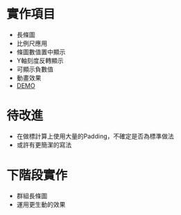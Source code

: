 
# 實作項目
- 長條圖
- 比例尺應用
- 條圖數值置中顯示
- Y軸刻度反轉顯示
- 可顯示負數值
- 動畫效果
- [DEMO](https://htmlpreview.github.io/?https://github.com/LezardYeh/D3js-practice/blob/master/1.bar-chart/index.html)

# 待改進
- 在做標計算上使用大量的Padding，不確定是否為標準做法
- 或許有更簡潔的寫法

# 下階段實作
- 群組長條圖
- 運用更生動的效果




